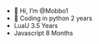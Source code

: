 - 👋 Hi, I’m @Mobbo1
- 👀 Coding in python 2 years
- LuaU 3.5 Years
- Javascript 8 Months




<!---
Mobbo1/Mobbo1 is a ✨ special ✨ repository because its `README.md` (this file) appears on your GitHub profile.
You can click the Preview link to take a look at your changes.
--->
